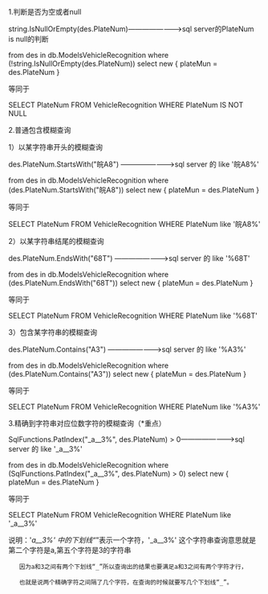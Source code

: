 1.判断是否为空或者null

string.IsNullOrEmpty(des.PlateNum)————————>sql server的PlateNum is null的判断

from des in db.ModelsVehicleRecognition where (!string.IsNullOrEmpty(des.PlateNum)) select new { plateMun = des.PlateNum }

等同于

SELECT PlateNum FROM VehicleRecognition WHERE PlateNum IS NOT NULL

2.普通包含模糊查询

1）以某字符串开头的模糊查询

des.PlateNum.StartsWith("皖A8") ————————>sql server 的   like '皖A8%'

from des in db.ModelsVehicleRecognition where (des.PlateNum.StartsWith("皖A8")) select new { plateMun = des.PlateNum }

等同于

SELECT PlateNum FROM VehicleRecognition WHERE PlateNum  like '皖A8%'

2）以某字符串结尾的模糊查询

des.PlateNum.EndsWith("68T") ————————>sql server 的   like '%68T'

from des in db.ModelsVehicleRecognition where (des.PlateNum.EndsWith("68T")) select new { plateMun = des.PlateNum }

等同于

SELECT PlateNum FROM VehicleRecognition WHERE PlateNum  like '%68T'

3）包含某字符串的模糊查询

des.PlateNum.Contains("A3") ————————>sql server 的   like '%A3%'

from des in db.ModelsVehicleRecognition where (des.PlateNum.Contains("A3")) select new { plateMun = des.PlateNum }

等同于

SELECT PlateNum FROM VehicleRecognition WHERE PlateNum  like '%A3%'

3.精确到字符串对应位数字符的模糊查询（*重点）

SqlFunctions.PatIndex("_a__3%", des.PlateNum) > 0————————>sql server 的   like '_a__3%'

from des in db.ModelsVehicleRecognition where (SqlFunctions.PatIndex("_a__3%", des.PlateNum) > 0) select new { plateMun = des.PlateNum }

等同于

SELECT PlateNum FROM VehicleRecognition WHERE PlateNum  like '_a__3%'

说明：'_a__3%' 中的下划线“_”表示一个字符，'_a__3%' 这个字符串查询意思就是第二个字符是a,第五个字符是3的字符串

       因为a和3之间有两个下划线“_”所以查询出的结果也要满足a和3之间有两个字符才行，

       也就是说两个精确字符之间隔了几个字符，在查询的时候就要写几个下划线“_”。
